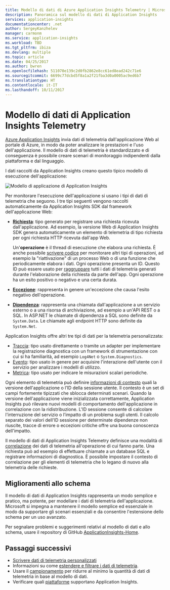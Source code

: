 ```yaml
---
title: Modello di dati di Azure Application Insights Telemetry | Microsoft Docs
description: Panoramica sul modello di dati di Application Insights
services: application-insights
documentationcenter: .net
author: SergeyKanzhelev
manager: carmonm
ms.service: application-insights
ms.workload: TBD
ms.tgt_pltfrm: ibiza
ms.devlang: multiple
ms.topic: article
ms.date: 04/25/2017
ms.author: bwren
ms.openlocfilehash: 511070e139c2d0fb2862e8cc61ed8ead242c71e6
ms.sourcegitcommit: 6699c77dcbd5f8a1a2f21fba3d0a0005ac9ed6b7
ms.translationtype: HT
ms.contentlocale: it-IT
ms.lasthandoff: 10/11/2017
---
```

# <a name="application-insights-telemetry-data-model"></a>Modello di dati di Application Insights Telemetry

[Azure Application Insights](app-insights-overview.md) invia dati di telemetria dall'applicazione Web al portale di Azure, in modo da poter analizzare le prestazioni e l'uso dell'applicazione. Il modello di dati di telemetria è standardizzato e di conseguenza è possibile creare scenari di monitoraggio indipendenti dalla piattaforma e dal linguaggio. 

I dati raccolti da Application Insights creano questo tipico modello di esecuzione dell'applicazione:

![Modello di applicazione di Application Insights](./media/application-insights-data-model/application-insights-data-model.png)

Per monitorare l'esecuzione dell'applicazione si usano i tipi di dati di telemetria che seguono. I tre tipi seguenti vengono raccolti automaticamente da Application Insights SDK dal framework dell'applicazione Web:

* [**Richiesta**](application-insights-data-model-request-telemetry.md): tipo generato per registrare una richiesta ricevuta dall'applicazione. Ad esempio, la versione Web di Application Insights SDK genera automaticamente un elemento di telemetria di tipo richiesta per ogni richiesta HTTP ricevuta dall'app Web. 

    Un'**operazione** è il thread di esecuzione che elabora una richiesta. È anche possibile [scrivere codice](app-insights-api-custom-events-metrics.md#trackrequest) per monitorare altri tipi di operazioni, ad esempio la "riattivazione" di un processo Web o di una funzione che periodicamente elabora i dati.  Ogni operazione presenta un ID. Questo ID può essere usato per [raggruppare](application-insights-correlation.md) tutti i dati di telemetria generati durante l'elaborazione della richiesta da parte dell'app. Ogni operazione ha un esito positivo o negativo e una certa durata.
* [**Eccezione**](application-insights-data-model-exception-telemetry.md): rappresenta in genere un'eccezione che causa l'esito negativo dell'operazione.
* [**Dipendenza**](application-insights-data-model-dependency-telemetry.md): rappresenta una chiamata dall'applicazione a un servizio esterno o a una risorsa di archiviazione, ad esempio a un'API REST o a SQL. In ASP.NET le chiamate di dipendenza a SQL sono definite da `System.Data`. Le chiamate agli endpoint HTTP sono definite da `System.Net`. 

Application Insights offre altri tre tipi di dati per la telemetria personalizzata:

* [Traccia](application-insights-data-model-trace-telemetry.md): tipo usato direttamente o tramite un adapter per implementare la registrazione diagnostica con un framework di strumentazione con cui si ha familiarità, ad esempio `Log4Net` o `System.Diagnostics`.
* [Evento](application-insights-data-model-event-telemetry.md): tipo usato in genere per acquisire l'interazione dell'utente con il servizio per analizzare i modelli di utilizzo.
* [Metrica](application-insights-data-model-metric-telemetry.md): tipo usato per indicare le misurazioni scalari periodiche.

Ogni elemento di telemetria può definire [informazioni di contesto](application-insights-data-model-context.md) quali la versione dell'applicazione o l’ID della sessione utente. Il contesto è un set di campi fortemente tipizzati che sblocca determinati scenari. Quando la versione dell'applicazione viene inizializzata correttamente, Application Insights può rilevare nuovi modelli di comportamento dell'applicazione in correlazione con la ridistribuzione. L'ID sessione consente di calcolare l'interruzione del servizio o l’impatto di un problema sugli utenti. Il calcolo separato dei valori dell'ID sessione per determinate dipendenze non riuscite, tracce di errore o eccezioni critiche offre una buona conoscenza dell'impatto.

Il modello di dati di Application Insights Telemetry definisce una modalità di [correlazione](application-insights-correlation.md) dei dati di telemetria all'operazione di cui fanno parte. Una richiesta può ad esempio di effettuare chiamate a un database SQL e registrare informazioni di diagnostica. È possibile impostare il contesto di correlazione per gli elementi di telemetria che lo legano di nuovo alla telemetria delle richieste.

## <a name="schema-improvements"></a>Miglioramenti allo schema

Il modello di dati di Application Insights rappresenta un modo semplice e pratico, ma potente, per modellare i dati di telemetria dell'applicazione. Microsoft si impegna a mantenere il modello semplice ed essenziale in modo da supportare gli scenari essenziali e da consentire l'estensione dello schema per un uso avanzato.

Per segnalare problemi e suggerimenti relativi al modello di dati e allo schema, usare il repository di GitHub [ApplicationInsights-Home](https://github.com/Microsoft/ApplicationInsights-Home/labels/schema).

## <a name="next-steps"></a>Passaggi successivi

- [Scrivere dati di telemetria personalizzati](app-insights-api-custom-events-metrics.md)
- Informazioni su come [estendere e filtrare i dati di telemetria](app-insights-api-filtering-sampling.md).
- Usare il [campionamento](app-insights-sampling.md) per ridurre al minimo la quantità di dati di telemetria in base al modello di dati.
- Verificare quali [piattaforme](app-insights-platforms.md) supportano Application Insights.
